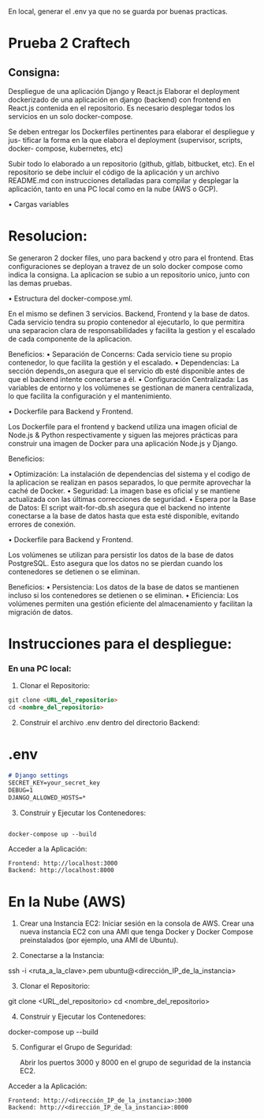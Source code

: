 En local, generar el .env ya que no se guarda por buenas practicas.
# Prueba 2 Craftech
## Consigna: 
Despliegue de una aplicación Django y React.js Elaborar
el deployment dockerizado de una aplicación en django (backend) con frontend
en React.js contenida en el repositorio. Es necesario desplegar todos los servicios
en un solo docker-compose.

Se deben entregar los Dockerfiles pertinentes para elaborar el despliegue y jus-
tificar la forma en la que elabora el deployment (supervisor, scripts, docker-
compose, kubernetes, etc)

Subir todo lo elaborado a un repositorio (github, gitlab, bitbucket, etc). En el
repositorio se debe incluir el código de la aplicación y un archivo README.md
con instrucciones detalladas para compilar y desplegar la aplicación, tanto en
una PC local como en la nube (AWS o GCP).

• Cargas variables

# Resolucion:

Se generaron 2 docker files, uno para backend y otro para el frontend. Etas configuraciones se deployan a travez de un solo docker compose como indica la consigna.
La aplicacion se subio a un repositorio unico, junto con las demas pruebas.

• Estructura del docker-compose.yml.

En el mismo se definen 3 servicios. Backend, Frontend y la base de datos. Cada servicio tendra su propio contenedor al ejecutarlo, lo que permitira una separacion clara de responsabilidades y facilita la gestion y el escalado de cada componente de la aplicacion.

Beneficios:
• Separación de Concerns: Cada servicio tiene su propio contenedor, lo que facilita la gestión y el escalado. 
• Dependencias: La sección depends_on asegura que el servicio db esté disponible antes de que el backend intente conectarse a él.
• Configuración Centralizada: Las variables de entorno y los volúmenes se gestionan de manera centralizada, lo que facilita la configuración y el mantenimiento.

• Dockerfile para Backend y Frontend.

Los Dockerfile para el frontend y backend utiliza una imagen oficial de Node.js & Python respectivamente y siguen las mejores prácticas para construir una imagen de Docker para una aplicación Node.js y Django.

Beneficios:

• Optimización: La instalación de dependencias del sistema y el codigo de la aplicacion se realizan en pasos separados, lo que permite aprovechar la caché de Docker.
• Seguridad: La imagen base es oficial y se mantiene actualizada con las últimas correcciones de seguridad.
• Espera por la Base de Datos: El script wait-for-db.sh asegura que el backend no intente conectarse a la base de datos hasta que esta esté disponible, evitando errores de conexión.

• Dockerfile para Backend y Frontend.

Los volúmenes se utilizan para persistir los datos de la base de datos PostgreSQL. Esto asegura que los datos no se pierdan cuando los contenedores se detienen o se eliminan.

Beneficios:
• Persistencia: Los datos de la base de datos se mantienen incluso si los contenedores se detienen o se eliminan.
• Eficiencia: Los volúmenes permiten una gestión eficiente del almacenamiento y facilitan la migración de datos.

# Instrucciones para el despliegue:

### En una PC local:

1. Clonar el Repositorio:

```markdown
git clone <URL_del_repositorio>
cd <nombre_del_repositorio>

```
2. Construir el archivo .env dentro del directorio Backend:

# .env

```markdown
# Django settings
SECRET_KEY=your_secret_key
DEBUG=1
DJANGO_ALLOWED_HOSTS=*
```

3. Construir y Ejecutar los Contenedores:
```markdown

docker-compose up --build

```
Acceder a la Aplicación:

    Frontend: http://localhost:3000
    Backend: http://localhost:8000


# En la Nube (AWS)

  1.  Crear una Instancia EC2:
        Iniciar sesión en la consola de AWS.
        Crear una nueva instancia EC2 con una AMI que tenga Docker y Docker Compose preinstalados (por ejemplo, una AMI de Ubuntu).

  2.  Conectarse a la Instancia:

ssh -i <ruta_a_la_clave>.pem ubuntu@<dirección_IP_de_la_instancia>

  3. Clonar el Repositorio:

git clone <URL_del_repositorio>
cd <nombre_del_repositorio>

  4. Construir y Ejecutar los Contenedores:

docker-compose up --build

 5. Configurar el Grupo de Seguridad:

    Abrir los puertos 3000 y 8000 en el grupo de seguridad de la instancia EC2.

Acceder a la Aplicación:

    Frontend: http://<dirección_IP_de_la_instancia>:3000
    Backend: http://<dirección_IP_de_la_instancia>:8000



